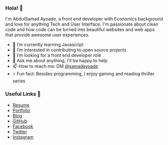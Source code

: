 ### Hola! 👋

I'm AbdulSamad Ayoade, a front end developer with Economics background and love for anything Tech and User Interface. I'm passionate about clean code and how code can be turned into beautiful websites and web apps that provide awesome user experiences.

- 🌱 I’m currently learning Javascript
- 👯 I’m interested in contributing to open source projects
- 🤔 I’m looking for a front end developer role
- 💬 Ask me about anything, I'll be happy to help
- 📫 How to reach me: DM [@samadayoade](https://twitter.com/samadayoade)
- ⚡ Fun fact: Besides programming, I enjoy gaming and reading thriller series

### Useful Links 💙

- [Resume](https://drive.google.com/file/d/12XobuKUOhXNRj4njy-1fxmNQelQU2M8L/view?usp=sharing)
- [Portfolio](https://abdulsamadayoade.github.io/portfolio)
- [Blog](https://abdulsamad.hashnode.dev)
- [GitHub](https://github.com/abdulsamadayoade)
- [Facebook](https://facebook.com/abdulsamad.ayoade.313)
- [Twitter](https://twitter.com/samadayoade)
- [Instagram](https://www.instagram.com/remitheog/)
